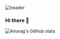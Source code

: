 ![header](https://capsule-render.vercel.app/api?type=waving&&color=gradient&height=300&section=header&text=Hi%20there,%20I'm%20Yuhui.&fontSize=60&animation=fadeIn&desc=Yuhui's%20Dev%20Blog&descSize=16&descAlign=70)

### Hi there 👋

![Anurag's GitHub stats](https://github-readme-stats.vercel.app/api?username=seoyh1104&show_icons=true&theme=radical)

<!--
**seoyh1104/seoyh1104** is a ✨ _special_ ✨ repository because its `README.md` (this file) appears on your GitHub profile.

Here are some ideas to get you started:

- 🔭 I’m currently working on ...
- 🌱 I’m currently learning ...
- 👯 I’m looking to collaborate on ...
- 🤔 I’m looking for help with ...
- 💬 Ask me about ...
- 📫 How to reach me: ...
- 😄 Pronouns: ...
- ⚡ Fun fact: ...
-->
